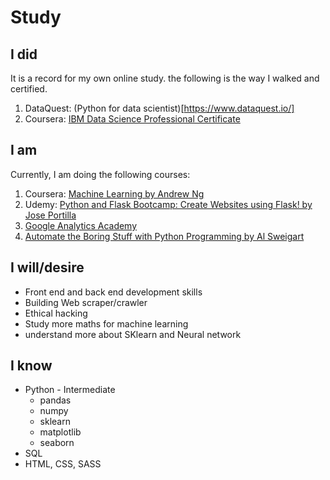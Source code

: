 # Study
## I did
It is a record for my own online study. the following is the way I walked and certified.
1. DataQuest: (Python for data scientist)[https://www.dataquest.io/]
2. Coursera: [IBM Data Science Professional Certificate](https://www.coursera.org/professional-certificates/ibm-data-science)

## I am
Currently, I am doing the following courses:
1. Coursera: [Machine Learning by Andrew Ng](https://www.coursera.org/learn/machine-learning)
2. Udemy: [Python and Flask Bootcamp: Create Websites using Flask! by Jose Portilla](https://www.udemy.com/user/joseportilla/)
3. [Google Analytics Academy](https://analytics.google.com/analytics/academy/)
4. [Automate the Boring Stuff with Python Programming by Al Sweigart](https://www.udemy.com/course/automate/)


## I will/desire
- Front end and back end development skills
- Building Web scraper/crawler
- Ethical hacking
- Study more maths for machine learning
- understand more about SKlearn and Neural network


## I know
- Python - Intermediate
    - pandas
    - numpy
    - sklearn
    - matplotlib
    - seaborn
- SQL
- HTML, CSS, SASS
